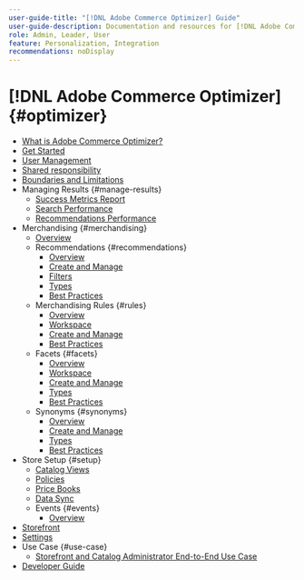 ```yaml
---
user-guide-title: "[!DNL Adobe Commerce Optimizer] Guide"
user-guide-description: Documentation and resources for [!DNL Adobe Commerce Optimizer].
role: Admin, Leader, User
feature: Personalization, Integration
recommendations: noDisplay
---
```

# [!DNL Adobe Commerce Optimizer] {#optimizer}

- [What is Adobe Commerce Optimizer?](overview.md)
- [Get Started](get-started.md)
- [User Management](user-management.md)
- [Shared responsibility](shared-responsibility.md)
- [Boundaries and Limitations](boundaries-limits.md)
- Managing Results {#manage-results}
   - [Success Metrics Report](./manage-results/success-metrics.md)
   - [Search Performance](./manage-results/search-performance.md)
   - [Recommendations Performance](./manage-results/recommendation-performance.md)
- Merchandising {#merchandising}
   - [Overview](./merchandising/overview.md)
   - Recommendations {#recommendations}
      - [Overview](./merchandising/recommendations/overview.md)
      - [Create and Manage](./merchandising/recommendations/create.md)
      - [Filters](./merchandising/recommendations/filters.md)
      - [Types](./merchandising/recommendations/types.md)
      - [Best Practices](./merchandising/recommendations/best-practice.md)
   - Merchandising Rules {#rules}
      - [Overview](./merchandising/rules/overview.md)
      - [Workspace](./merchandising/rules/workspace.md)
      - [Create and Manage](./merchandising/rules/add.md)
      - [Best Practices](./merchandising/rules/best-practice.md)
   - Facets {#facets}
      - [Overview](./merchandising/facets/overview.md)
      - [Workspace](./merchandising/facets/workspace.md)
      - [Create and Manage](./merchandising/facets/add.md)
      - [Types](./merchandising/facets/type.md)
      - [Best Practices](./merchandising/facets/best-practice.md)
   - Synonyms {#synonyms}
      - [Overview](./merchandising/synonyms/overview.md)
      - [Create and Manage](./merchandising/synonyms/add.md)
      - [Types](./merchandising/synonyms/type.md)
      - [Best Practices](./merchandising/synonyms/best-practice.md)
- Store Setup {#setup}
   - [Catalog Views](./setup/catalog-view.md)
   - [Policies](./setup/policies.md)
   - [Price Books](./setup/pricebooks.md)
   - [Data Sync](./setup/data-sync.md)
   - Events {#events}
      - [Overview](./setup/events/overview.md)
- [Storefront](storefront.md)
- [Settings](settings.md)
- Use Case {#use-case}
   - [Storefront and Catalog Administrator End-to-End Use Case](./use-case/admin-use-case.md)
- [Developer Guide](https://developer.adobe.com/commerce/services/optimizer/)
